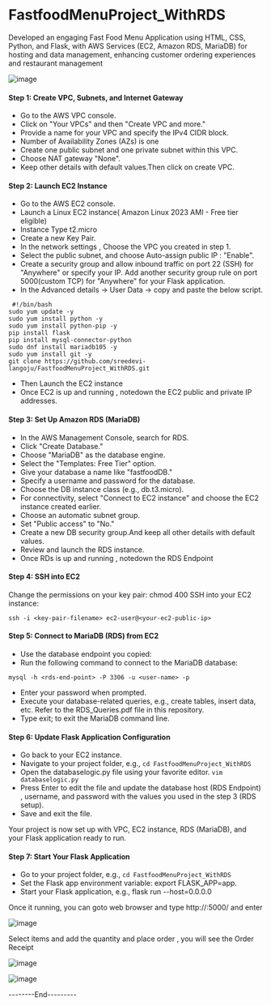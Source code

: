 # FastfoodMenuProject_WithRDS


Developed an engaging Fast Food Menu Application using HTML, CSS, Python, and Flask, with AWS Services (EC2, Amazon RDS, MariaDB) for hosting and data management, enhancing customer ordering experiences and restaurant management

![image](https://github.com/sreedevi-langoju/FastfoodMenuProject_WithRDS/assets/135724041/d38739fa-4a6d-4712-bbc7-c22ac2ec8872)



#### Step 1: Create VPC, Subnets, and Internet Gateway

* Go to the AWS VPC console.
* Click on "Your VPCs" and then "Create VPC and more."
* Provide a name for your VPC and specify the IPv4 CIDR block.
* Number of Availability Zones (AZs) is one
* Create one public subnet and one private subnet within this VPC.
* Choose NAT gateway "None".
* Keep other details with default values.Then click on create VPC.
  
#### Step 2: Launch EC2 Instance

* Go to the AWS EC2 console.
* Launch a Linux EC2 instance( Amazon Linux 2023 AMI - Free tier eligible)
* Instance Type t2.micro
* Create a new Key Pair. 
* In the network settings , Choose the VPC you created in step 1.
* Select the public subnet, and choose Auto-assign public IP : "Enable".
* Create a security group and allow inbound traffic on port 22 (SSH) for "Anywhere" or specify your IP.
Add another security group rule on port 5000(custom TCP) for "Anywhere" for your Flask application.
* In the Advanced details -> User Data -> copy and paste the below script.
```
 #!/bin/bash
sudo yum update -y
sudo yum install python -y
sudo yum install python-pip -y
pip install flask
pip install mysql-connector-python
sudo dnf install mariadb105 -y
sudo yum install git -y
git clone https://github.com/sreedevi-langoju/FastfoodMenuProject_WithRDS.git
```
* Then Launch the EC2 instance
* Once EC2 is up and running , notedown the EC2 public and private IP addresses.

#### Step 3: Set Up Amazon RDS (MariaDB)

* In the AWS Management Console, search for RDS.
* Click "Create Database."
* Choose "MariaDB" as the database engine.
* Select the "Templates: Free Tier" option.
* Give your database a name like "fastfoodDB."
* Specify a username and password for the database.
* Choose the DB instance class (e.g., db.t3.micro).
* For connectivity, select "Connect to EC2 instance" and choose the EC2 instance created earlier.
* Choose an automatic subnet group.
* Set "Public access" to "No."
* Create a new DB security group.And keep all other details with default values.
* Review and launch the RDS instance.
* Once RDs is up and running , notedown the RDS Endpoint

#### Step 4: SSH into EC2

Change the permissions on your key pair: chmod 400 <key-pair-filename>
SSH into your EC2 instance:
```
ssh -i <key-pair-filename> ec2-user@<your-ec2-public-ip>

```
#### Step 5: Connect to MariaDB (RDS) from EC2

* Use the database endpoint you copied: <rds-end-point>
* Run the following command to connect to the MariaDB database:
```
mysql -h <rds-end-point> -P 3306 -u <user-name> -p

```
* Enter your password when prompted.
* Execute your database-related queries, e.g., create tables, insert data, etc. Refer to the RDS_Queries.pdf file in this repository.
* Type exit; to exit the MariaDB command line.

#### Step 6: Update Flask Application Configuration

* Go back to your EC2 instance.
* Navigate to your project folder, e.g.,
  ``` cd FastfoodMenuProject_WithRDS ```
* Open the databaselogic.py file using your favorite editor.
``` vim databaselogic.py ```
* Press Enter to edit the file and  update the database host (RDS Endpoint) , username, and password with the values you used in the step 3 (RDS setup).
* Save and exit the file.

Your project is now set up with VPC, EC2 instance, RDS (MariaDB), and your Flask application ready to run.

#### Step 7: Start Your Flask Application

* Go to your project folder,
  e.g., ``` cd FastfoodMenuProject_WithRDS ```
* Set the Flask app environment variable: export FLASK_APP=app.
* Start your Flask application, e.g., flask run --host=0.0.0.0

Once it running, you can goto web browser and type  http://<ec2-public-ip>:5000/ and enter

![image](https://github.com/sreedevi-langoju/FastfoodMenuProject_WithRDS/assets/135724041/f8eed6eb-3a88-4170-8112-543b2a87bb07)

Select items and add the quantity and place order , you will see the Order Receipt

![image](https://github.com/sreedevi-langoju/FastfoodMenuProject_WithRDS/assets/135724041/aee5c9c3-055d-4e29-bca3-9cff0ad87ed9)

![image](https://github.com/sreedevi-langoju/FastfoodMenuProject_WithRDS/assets/135724041/fdbd3cfe-e65e-403c-a6b9-e16bd7441c52)

--------End--------- 




